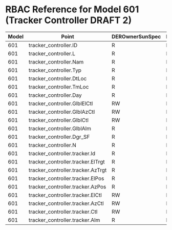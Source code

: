 # RBAC Reference for Model 601 (Tracker Controller DRAFT 2)

| Model | Point | DEROwnerSunSpec | DERInstallerSunSpec | DERVendorSunSpec | ServiceProviderSunSpec | GridOperatorSunSpec |
|-------|-------|------------------|---------------------|------------------|------------------------|---------------------|
| 601 | tracker_controller.ID | R | R | R | R | R |
| 601 | tracker_controller.L | R | R | R | R | R |
| 601 | tracker_controller.Nam | R | R | R | R | R |
| 601 | tracker_controller.Typ | R | R | R | R | R |
| 601 | tracker_controller.DtLoc | R | R | R | R | R |
| 601 | tracker_controller.TmLoc | R | R | R | R | R |
| 601 | tracker_controller.Day | R | R | R | R | R |
| 601 | tracker_controller.GlblElCtl | RW | RW | RW | RW | RW |
| 601 | tracker_controller.GlblAzCtl | RW | RW | RW | RW | RW |
| 601 | tracker_controller.GlblCtl | RW | RW | RW | RW | RW |
| 601 | tracker_controller.GlblAlm | R | R | R | R | R |
| 601 | tracker_controller.Dgr_SF | R | R | R | R | R |
| 601 | tracker_controller.N | R | R | R | R | R |
| 601 | tracker_controller.tracker.Id | R | R | R | R | R |
| 601 | tracker_controller.tracker.ElTrgt | R | R | R | R | R |
| 601 | tracker_controller.tracker.AzTrgt | R | R | R | R | R |
| 601 | tracker_controller.tracker.ElPos | R | R | R | R | R |
| 601 | tracker_controller.tracker.AzPos | R | R | R | R | R |
| 601 | tracker_controller.tracker.ElCtl | RW | RW | RW | RW | RW |
| 601 | tracker_controller.tracker.AzCtl | RW | RW | RW | RW | RW |
| 601 | tracker_controller.tracker.Ctl | RW | RW | RW | RW | RW |
| 601 | tracker_controller.tracker.Alm | R | R | R | R | R |
